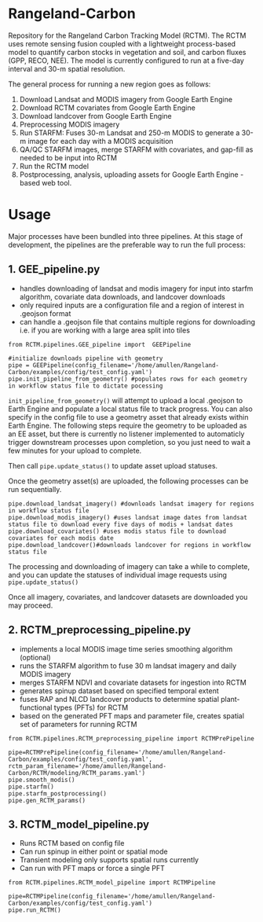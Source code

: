 # Rangeland-Carbon
Repository for the Rangeland Carbon Tracking Model (RCTM). The RCTM uses remote sensing fusion coupled with a lightweight process-based model to quantify carbon stocks in vegetation and soil, and carbon fluxes (GPP, RECO, NEE). The model is currently configured to run at a five-day interval and 30-m spatial resolution.

The general process for running a new region goes as follows:
1. Download Landsat and MODIS imagery from Google Earth Engine
3. Download RCTM covariates from Google Earth Engine
3. Download landcover from Google Earth Engine
4. Preprocessing MODIS imagery
5. Run STARFM: Fuses 30-m Landsat and 250-m MODIS to generate a 30-m image for each day with a MODIS acquisition
6. QA/QC STARFM images, merge STARFM with covariates, and gap-fill as needed to be input into RCTM
7. Run the RCTM model
8. Postprocessing, analysis, uploading assets for Google Earth Engine - based web tool.

# Usage
Major processes have been bundled into three pipelines. At this stage of development, the pipelines are the preferable way to run the full process:

## 1. GEE_pipeline.py
   - handles downloading of landsat and modis imagery for input into starfm algorithm, covariate data downloads, and landcover downloads
   - only required inputs are a configuration file and a region of interest in .geojson format
   - can handle a .geojson file that contains multiple regions for downloading i.e. if you are working with a large area split into tiles
```
from RCTM.pipelines.GEE_pipeline import  GEEPipeline

#initialize downloads pipeline with geometry
pipe = GEEPipeline(config_filename='/home/amullen/Rangeland-Carbon/examples/config/test_config.yaml')
pipe.init_pipeline_from_geometry() #populates rows for each geometry in workflow status file to dictate pocessing
```
```init_pipeline_from_geometry()``` will attempt to upload a local .geojson to Earth Engine and populate a local status file to track progress. You can also specify in the config file to use a geometry asset
that already exists within Earth Engine. The following steps require the geometry to be uploaded as an EE asset, but there is currently no listener implemented to automaticly trigger downstream processes upon completion,
so you just need to wait a few minutes for your upload to complete.

Then call ```pipe.update_status()``` to update asset upload statuses.

Once the geometry asset(s) are uploaded, the following processes can be run sequentially.

```
pipe.download_landsat_imagery() #downloads landsat imagery for regions in workflow status file
pipe.download_modis_imagery() #uses landsat image dates from landsat status file to download every five days of modis + landsat dates
pipe.download_covariates() #uses modis status file to download covariates for each modis date
pipe.download_landcover()#downloads landcover for regions in workflow status file
```

The processing and downloading of imagery can take a while to complete, and you can update the statuses of individual image requests using ```pipe.update_status()```

Once all imagery, covariates, and landcover datasets are downloaded you may proceed.

## 2. RCTM_preprocessing_pipeline.py
   - implements a local MODIS image time series smoothing algorithm (optional)
   - runs the STARFM algorithm to fuse 30 m landsat imagery and daily MODIS imagery
   - merges STARFM NDVI and covariate datasets for ingestion into RCTM
   - generates spinup dataset based on specified temporal extent
   - fuses RAP and NLCD landcover products to determine spatial plant-functional types (PFTs) for RCTM
   - based on the generated PFT maps and parameter file, creates spatial set of parameters for running RCTM
```
from RCTM.pipelines.RCTM_preprocessing_pipeline import RCTMPrePipeline

pipe=RCTMPrePipeline(config_filename='/home/amullen/Rangeland-Carbon/examples/config/test_config.yaml', rctm_param_filename='/home/amullen/Rangeland-Carbon/RCTM/modeling/RCTM_params.yaml')
pipe.smooth_modis()
pipe.starfm()
pipe.starfm_postprocessing()
pipe.gen_RCTM_params()
```

## 3. RCTM_model_pipeline.py
   - Runs RCTM based on config file
   - Can run spinup in either point or spatial mode
   - Transient modeling only supports spatial runs currently
   - Can run with PFT maps or force a single PFT
```
from RCTM.pipelines.RCTM_model_pipeline import RCTMPipeline

pipe=RCTMPipeline(config_filename='/home/amullen/Rangeland-Carbon/examples/config/test_config.yaml')
pipe.run_RCTM()
```
